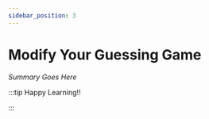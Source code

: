 ```yaml
---
sidebar_position: 3
---
```


# Modify Your Guessing Game

_Summary Goes Here_

:::tip Happy Learning!!

<QuestButton text="Go To Quest" link="https://app.stackup.dev/quest_page/modify-your-guessing-game" />

:::
